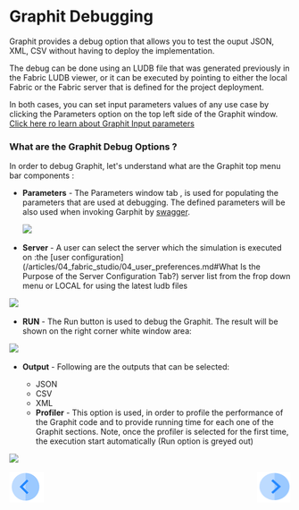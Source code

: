 # Graphit Debugging

Graphit provides  a debug option that allows you to test the ouput  JSON, XML, CSV  without having to deploy the implementation. 

The debug can be done using an LUDB file that was generated previously in the Fabric LUDB viewer, or it can be executed by pointing to either the local Fabric or  the  Fabric server that is defined for the project deployment. 

In both cases, you can set input parameters values of any use case by clicking the Parameters option on the top left side of the Graphit window. [Click here ro learn about Graphit Input parameters](https://github.com/k2view-academy/K2View-Academy/tree/master/articles/demo_project)

### What are the Graphit Debug Options ? 

In order to debug Graphit, let's understand what are  the Graphit top menu bar components :

- **Parameters**  - The Parameters window tab , is used for populating the parameters that are used at debugging. The defined parameters will be also used when invoking Garphit by [swagger](/articles/15_web_services/09_swagger.md). 

  ![](/articles/15_web_services/Graphit/images/31_input_parameters.png)

-  **Server** - A user can select the server which the simulation is executed on :the [user configuration](/articles/04_fabric_studio/04_user_preferences.md#What Is the Purpose of the Server Configuration Tab?) server list  from the frop down menu or LOCAL for using the latest ludb files 

  ![](/articles/15_web_services/Graphit/images/32_servers.png)

-  **RUN** - The Run button is used to debug the Graphit. The result will be shown on the right corner white window area:

  ![](/articles/15_web_services/Graphit/images/33_run.png)

- **Output**  - Following are the outputs that can be selected:

  - JSON  
  - CSV
  - XML 
  - **Profiler** - This option is used, in order to profile the performance of the Graphit code and to provide running time for each one of the Graphit sections.  Note, once the profiler is selected for the first time, the execution start automatically (Run option is greyed out)

![](/articles/15_web_services/Graphit/images/34_profiler.png)



[![Previous](/articles/images/Previous.png)](/articles/15_web_services/Graphit/04_graphit_node_properties.md)[<img align="right" width="60" height="54" src="/articles/images/Next.png">](/articles/15_web_services/Graphit/06_.md)


